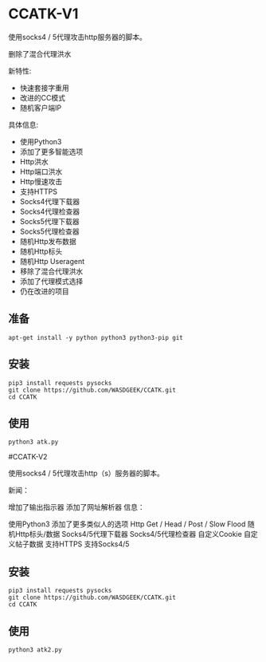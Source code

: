 # CCATK-V1

使用socks4 / 5代理攻击http服务器的脚本。

删除了混合代理洪水

 新特性:
-  快速套接字重用
-  改进的CC模式
-  随机客户端IP

 具体信息:
-  使用Python3
-  添加了更多智能选项
-  Http洪水
-  Http端口洪水
-  Http慢速攻击
-  支持HTTPS
-  Socks4代理下载器
-  Socks4代理检查器
-  Socks5代理下载器
-  Socks5代理检查器
-  随机Http发布数据
-  随机Http标头
-  随机Http Useragent
-  移除了混合代理洪水
-  添加了代理模式选择
-  仍在改进的项目

## 准备

    apt-get install -y python python3 python3-pip git


## 安装

    pip3 install requests pysocks
    git clone https://github.com/WASDGEEK/CCATK.git
    cd CCATK

## 使用

    python3 atk.py


#CCATK-V2

使用socks4 / 5代理攻击http（s）服务器的脚本。

新闻：

 增加了输出指示器
 添加了网址解析器
信息：

 使用Python3
 添加了更多类似人的选项
 Http Get / Head / Post / Slow Flood
 随机Http标头/数据
 Socks4/5代理下载器
 Socks4/5代理检查器
 自定义Cookie
 自定义帖子数据
 支持HTTPS
 支持Socks4/5

## 安装

    pip3 install requests pysocks
    git clone https://github.com/WASDGEEK/CCATK.git
    cd CCATK

## 使用

    python3 atk2.py
